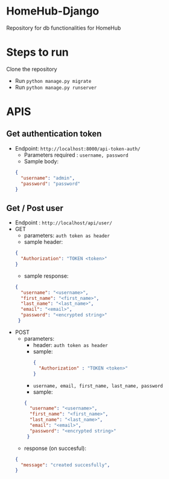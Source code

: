 # HomeHub-Django
Repository for db functionalities for HomeHub

# Steps to run

Clone the repository
- Run `python manage.py migrate`
- Run `python manage.py runserver`

# APIS

## Get authentication token
- Endpoint: ```http://localhost:8000/api-token-auth/```
  - Parameters required : ```username, password```
  - Sample body:
  ```json
  {
    "username": "admin",
    "password": "password"
  }
  ```

## Get / Post user
- Endpoint : ```http://localhost/api/user/```
- GET
  - parameters: ```auth token as header```
  - sample header:
  ```json
  {
    "Authorization": "TOKEN <token>"
  }
  ```
  - sample response:
  ```json
  {
    "username": "<username>",
    "first_name": "<first_name>",
    "last_name": "<last_name>",
    "email": "<email>",
    "password": "<encrypted string>"
   }
   ```
- POST
  - parameters:
    - header: ```auth token as header```
    - sample:
      ```json
      {
        "Authorization" : "TOKEN <token>"
      }
      ```
    - ```username, email, first_name, last_name, password```
    - sample:
    ```json
    {
      "username": "<username>",
      "first_name": "<first_name>",
      "last_name": "<last_name>",
      "email": "<email>",
      "password": "<encrypted string>"
     }
     ```
   - response (on succesful):
    ```json
    {
      "message": "created succesfully",
    }
   ```
